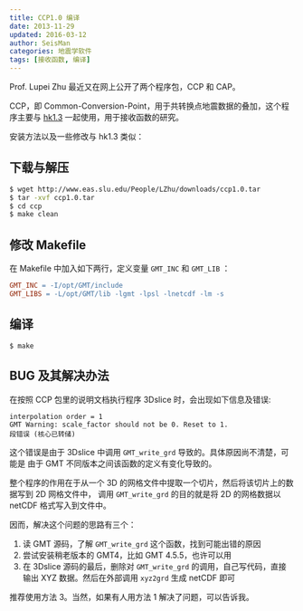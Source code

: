 ```yaml
---
title: CCP1.0 编译
date: 2013-11-29
updated: 2016-03-12
author: SeisMan
categories: 地震学软件
tags: [接收函数, 编译]
---
```


Prof. Lupei Zhu 最近又在网上公开了两个程序包，CCP 和 CAP。

CCP，即 Common-Conversion-Point，用于共转换点地震数据的叠加，这个程序主要与
[hk1.3](/compilation-of-hk.html) 一起使用，用于接收函数的研究。

<!--more-->

安装方法以及一些修改与 hk1.3 类似：

## 下载与解压

``` bash
$ wget http://www.eas.slu.edu/People/LZhu/downloads/ccp1.0.tar
$ tar -xvf ccp1.0.tar
$ cd ccp
$ make clean
```

## 修改 Makefile

在 Makefile 中加入如下两行，定义变量 `GMT_INC` 和 `GMT_LIB` ：

``` makefile
GMT_INC = -I/opt/GMT/include
GMT_LIBS = -L/opt/GMT/lib -lgmt -lpsl -lnetcdf -lm -s
```

## 编译

    $ make

## BUG 及其解决办法

在按照 CCP 包里的说明文档执行程序 3Dslice 时，会出现如下信息及错误:

    interpolation order = 1
    GMT Warning: scale_factor should not be 0. Reset to 1.
    段错误 (核心已转储)

这个错误是由于 3Dslice 中调用 `GMT_write_grd` 导致的。具体原因尚不清楚，可能是
由于 GMT 不同版本之间该函数的定义有变化导致的。

整个程序的作用在于从一个 3D 的网格文件中提取一个切片，然后将该切片上的数据写到 2D 网格文件中，
调用 `GMT_write_grd` 的目的就是将 2D 的网格数据以 netCDF 格式写入到文件中。

因而，解决这个问题的思路有三个：

1.  读 GMT 源码，了解 `GMT_write_grd` 这个函数，找到可能出错的原因
2.  尝试安装稍老版本的 GMT4，比如 GMT 4.5.5，也许可以用
3.  在 3Dslice 源码的最后，删除对 `GMT_write_grd` 的调用，自己写代码，直接
    输出 XYZ 数据。然后在外部调用 `xyz2grd` 生成 netCDF 即可

推荐使用方法 3。当然，如果有人用方法 1 解决了问题，可以告诉我。
